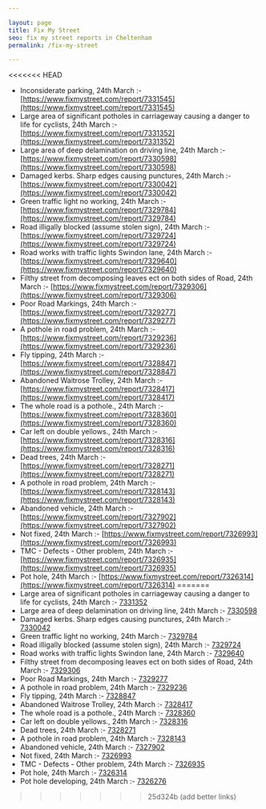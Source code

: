 ```yaml
---

layout: page
title: Fix My Street
seo: fix my street reports in Cheltenham
permalink: /fix-my-street

---
```


<!-- fix_marker starts -->

<<<<<<< HEAD
- Inconsiderate parking, 24th March :- [https://www.fixmystreet.com/report/7331545](https://www.fixmystreet.com/report/7331545)
- Large area of significant potholes in carriageway causing a danger to life for cyclists, 24th March :- [https://www.fixmystreet.com/report/7331352](https://www.fixmystreet.com/report/7331352)
- Large area of deep delamination on driving line, 24th March :- [https://www.fixmystreet.com/report/7330598](https://www.fixmystreet.com/report/7330598)
- Damaged kerbs. Sharp edges causing punctures, 24th March :- [https://www.fixmystreet.com/report/7330042](https://www.fixmystreet.com/report/7330042)
- Green traffic light no working, 24th March :- [https://www.fixmystreet.com/report/7329784](https://www.fixmystreet.com/report/7329784)
- Road illigally blocked (assume stolen sign), 24th March :- [https://www.fixmystreet.com/report/7329724](https://www.fixmystreet.com/report/7329724)
- Road works with traffic lights Swindon lane, 24th March :- [https://www.fixmystreet.com/report/7329640](https://www.fixmystreet.com/report/7329640)
- Filthy street from decomposing leaves ect on both sides of Road, 24th March :- [https://www.fixmystreet.com/report/7329306](https://www.fixmystreet.com/report/7329306)
- Poor Road Markings, 24th March :- [https://www.fixmystreet.com/report/7329277](https://www.fixmystreet.com/report/7329277)
- A pothole in road problem, 24th March :- [https://www.fixmystreet.com/report/7329236](https://www.fixmystreet.com/report/7329236)
- Fly tipping, 24th March :- [https://www.fixmystreet.com/report/7328847](https://www.fixmystreet.com/report/7328847)
- Abandoned Waitrose Trolley, 24th March :- [https://www.fixmystreet.com/report/7328417](https://www.fixmystreet.com/report/7328417)
- The whole road is a pothole., 24th March :- [https://www.fixmystreet.com/report/7328360](https://www.fixmystreet.com/report/7328360)
- Car left on double yellows., 24th March :- [https://www.fixmystreet.com/report/7328316](https://www.fixmystreet.com/report/7328316)
- Dead trees, 24th March :- [https://www.fixmystreet.com/report/7328271](https://www.fixmystreet.com/report/7328271)
- A pothole in road problem, 24th March :- [https://www.fixmystreet.com/report/7328143](https://www.fixmystreet.com/report/7328143)
- Abandoned vehicle, 24th March :- [https://www.fixmystreet.com/report/7327902](https://www.fixmystreet.com/report/7327902)
- Not fixed, 24th March :- [https://www.fixmystreet.com/report/7326993](https://www.fixmystreet.com/report/7326993)
- TMC - Defects - Other problem, 24th March :- [https://www.fixmystreet.com/report/7326935](https://www.fixmystreet.com/report/7326935)
- Pot hole, 24th March :- [https://www.fixmystreet.com/report/7326314](https://www.fixmystreet.com/report/7326314)
=======
- Large area of significant potholes in carriageway causing a danger to life for cyclists, 24th March :- [7331352](https://www.fixmystreet.com/report/7331352)
- Large area of deep delamination on driving line, 24th March :- [7330598](https://www.fixmystreet.com/report/7330598)
- Damaged kerbs. Sharp edges causing punctures, 24th March :- [7330042](https://www.fixmystreet.com/report/7330042)
- Green traffic light no working, 24th March :- [7329784](https://www.fixmystreet.com/report/7329784)
- Road illigally blocked (assume stolen sign), 24th March :- [7329724](https://www.fixmystreet.com/report/7329724)
- Road works with traffic lights Swindon lane, 24th March :- [7329640](https://www.fixmystreet.com/report/7329640)
- Filthy street from decomposing leaves ect on both sides of Road, 24th March :- [7329306](https://www.fixmystreet.com/report/7329306)
- Poor Road Markings, 24th March :- [7329277](https://www.fixmystreet.com/report/7329277)
- A pothole in road problem, 24th March :- [7329236](https://www.fixmystreet.com/report/7329236)
- Fly tipping, 24th March :- [7328847](https://www.fixmystreet.com/report/7328847)
- Abandoned Waitrose Trolley, 24th March :- [7328417](https://www.fixmystreet.com/report/7328417)
- The whole road is a pothole., 24th March :- [7328360](https://www.fixmystreet.com/report/7328360)
- Car left on double yellows., 24th March :- [7328316](https://www.fixmystreet.com/report/7328316)
- Dead trees, 24th March :- [7328271](https://www.fixmystreet.com/report/7328271)
- A pothole in road problem, 24th March :- [7328143](https://www.fixmystreet.com/report/7328143)
- Abandoned vehicle, 24th March :- [7327902](https://www.fixmystreet.com/report/7327902)
- Not fixed, 24th March :- [7326993](https://www.fixmystreet.com/report/7326993)
- TMC - Defects - Other problem, 24th March :- [7326935](https://www.fixmystreet.com/report/7326935)
- Pot hole, 24th March :- [7326314](https://www.fixmystreet.com/report/7326314)
- Pot hole developing, 24th March :- [7326276](https://www.fixmystreet.com/report/7326276)
>>>>>>> 25d324b (add better links)

<!-- fix_marker ends -->